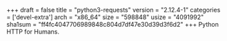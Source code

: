 +++
draft = false
title = "python3-requests"
version = "2.12.4-1"
categories = ['devel-extra']
arch = "x86_64"
size = "598848"
usize = "4091992"
sha1sum = "ff4fc4047706989848c804d7df47e30d39d3f6d2"
+++
Python HTTP for Humans.